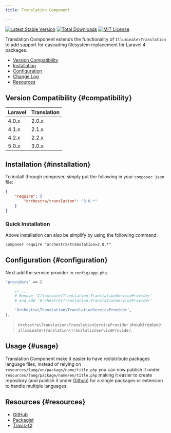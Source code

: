 ```yaml
---
title: Translation Component

---
```


[![Latest Stable Version](https://img.shields.io/github/release/orchestral/translation.svg?style=flat)](https://packagist.org/packages/orchestra/translation)
[![Total Downloads](https://img.shields.io/packagist/dt/orchestra/translation.svg?style=flat)](https://packagist.org/packages/orchestra/translation)
[![MIT License](https://img.shields.io/packagist/l/orchestra/translation.svg?style=flat)](https://packagist.org/packages/orchestra/translation)

Translation Component extends the functionality of `Illuminate\Translation` to add support for cascading filesystem replacement for Laravel 4 packages.

* [Version Compatibility](#compatibility)
* [Installation](#installation)
* [Configuration](#configuration)
* [Change Log]({doc-url}/components/translation/changes#v3-0)
* [Resources](#resources)

## Version Compatibility {#compatibility}

Laravel    | Translation
:----------|:----------
 4.0.x     | 2.0.x
 4.1.x     | 2.1.x
 4.2.x     | 2.2.x
 5.0.x     | 3.0.x

## Installation {#installation}

To install through composer, simply put the following in your `composer.json` file:

```json
{
	"require": {
		"orchestra/translation": "3.0.*"
	}
}
```

### Quick Installation

Above installation can also be simplify by using the following command:

    composer require "orchestra/translation=3.0.*"


## Configuration {#configuration}

Next add the service provider in `config/app.php`.

```php
'providers' => [

	// ...
	# Remove 'Illuminate\Translation\TranslationServiceProvider'
	# and add 'Orchestra\Translation\TranslationServiceProvider'

	'Orchestra\Translation\TranslationServiceProvider',
],
```

> `Orchestra\Translation\TranslationServiceProvider` should replace `Illuminate\Translation\TranslationServiceProvider`.

## Usage {#usage}

Translation Component make it easier to have redistribute packages language files, instead of relying on `resources/lang/en/package/name/title.php` you can now publish it under `resources/lang/package/name/en/title.php` making it easier to create repository (and publish it under [Github](https://github.com)) for a single packages or extension to handle multiple languages.

## Resources {#resources}

* [GitHub](https://github.com/orchestral/translation/)
* [Packagist](https://packagist.org/packages/orchestra/translation)
* [Travis-CI](https://travis-ci.org/orchestral/translation)
